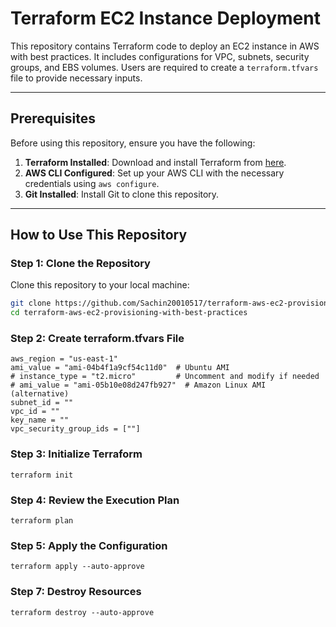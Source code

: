 # Terraform EC2 Instance Deployment

This repository contains Terraform code to deploy an EC2 instance in AWS with best practices. It includes configurations for VPC, subnets, security groups, and EBS volumes. Users are required to create a `terraform.tfvars` file to provide necessary inputs.

---

## Prerequisites

Before using this repository, ensure you have the following:

1. **Terraform Installed**: Download and install Terraform from [here](https://www.terraform.io/downloads.html).
2. **AWS CLI Configured**: Set up your AWS CLI with the necessary credentials using `aws configure`.
3. **Git Installed**: Install Git to clone this repository.

---

## How to Use This Repository

### Step 1: Clone the Repository

Clone this repository to your local machine:

```bash
git clone https://github.com/Sachin20010517/terraform-aws-ec2-provisioning-with-best-practices.git
cd terraform-aws-ec2-provisioning-with-best-practices
```
### Step 2: Create terraform.tfvars File

```
aws_region = "us-east-1"
ami_value = "ami-04b4f1a9cf54c11d0"  # Ubuntu AMI
# instance_type = "t2.micro"         # Uncomment and modify if needed
# ami_value = "ami-05b10e08d247fb927"  # Amazon Linux AMI (alternative)
subnet_id = ""
vpc_id = ""
key_name = ""
vpc_security_group_ids = [""]
```

### Step 3: Initialize Terraform
```
terraform init
```

### Step 4: Review the Execution Plan

```
terraform plan
```

### Step 5: Apply the Configuration
```
terraform apply --auto-approve
```
### Step 7: Destroy Resources
```
terraform destroy --auto-approve
```